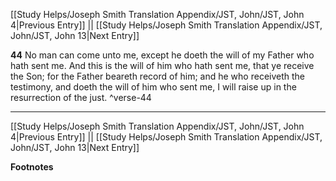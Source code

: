 [[Study Helps/Joseph Smith Translation Appendix/JST, John/JST, John 4|Previous Entry]]  ||  [[Study Helps/Joseph Smith Translation Appendix/JST, John/JST, John 13|Next Entry]]

**44**  No man can come unto me, except he doeth the will of my Father who hath sent me. And this is the will of him who hath sent me, that ye receive the Son; for the Father beareth record of him; and he who receiveth the testimony, and doeth the will of him who sent me, I will raise up in the resurrection of the just. ^verse-44


---
[[Study Helps/Joseph Smith Translation Appendix/JST, John/JST, John 4|Previous Entry]]  ||  [[Study Helps/Joseph Smith Translation Appendix/JST, John/JST, John 13|Next Entry]]


**Footnotes**
